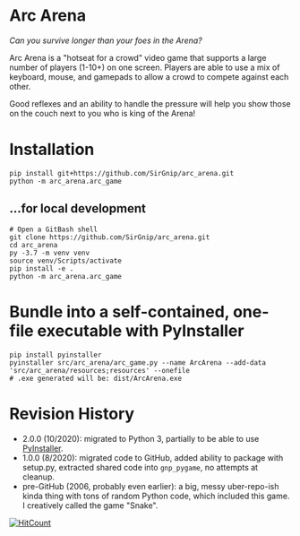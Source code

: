 # Arc Arena

*Can you survive longer than your foes in the Arena?*

Arc Arena is a "hotseat for a crowd" video game that supports a large number of players (1-10+) on one screen.  Players
are able to use a mix of keyboard, mouse, and gamepads to allow a crowd to compete against each other.

Good reflexes and an ability to handle the pressure will help you show those on the couch next to you who is king of the Arena! 


# Installation

    pip install git+https://github.com/SirGnip/arc_arena.git
    python -m arc_arena.arc_game
    
## ...for local development

    # Open a GitBash shell
    git clone https://github.com/SirGnip/arc_arena.git
    cd arc_arena
    py -3.7 -m venv venv
    source venv/Scripts/activate
    pip install -e .
    python -m arc_arena.arc_game


# Bundle into a self-contained, one-file executable with PyInstaller

    pip install pyinstaller
    pyinstaller src/arc_arena/arc_game.py --name ArcArena --add-data 'src/arc_arena/resources;resources' --onefile
    # .exe generated will be: dist/ArcArena.exe

# Revision History

- 2.0.0 (10/2020): migrated to Python 3, partially to be able to use [PyInstaller](https://www.pyinstaller.org/).
- 1.0.0 (8/2020): migrated code to GitHub, added ability to package with setup.py, extracted shared code into `gnp_pygame`, no attempts at cleanup.
- pre-GitHub (2006, probably even earlier): a big, messy uber-repo-ish kinda thing with tons of random Python code, which included this game. I creatively called the game "Snake".

[![HitCount](http://hits.dwyl.com/SirGnip/arc_arena.svg)](http://hits.dwyl.com/SirGnip/arc_arena)
